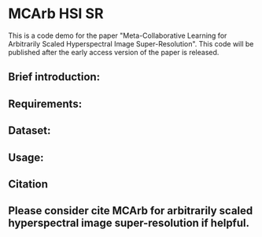 # MCArb HSI SR
This is a code demo for the paper "Meta-Collaborative Learning for Arbitrarily Scaled Hyperspectral Image Super-Resolution".  This code will be published after the early access version of the paper is released.
## Brief introduction:

## Requirements:

## Dataset:

## Usage:

Citation 
--------
**Please consider cite MCArb for arbitrarily scaled hyperspectral image super-resolution if helpful.**
--------

